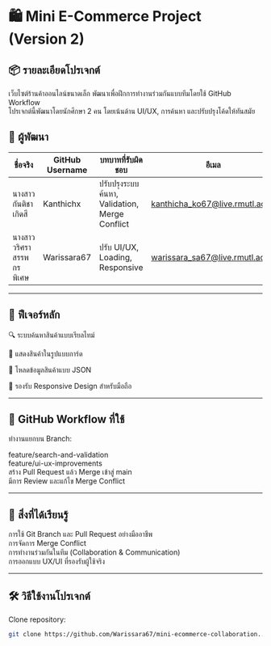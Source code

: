 <h1>🛍️ Mini E-Commerce Project (Version 2)</h1>

<h2>📦 รายละเอียดโปรเจกต์</h2>

เว็บไซต์ร้านค้าออนไลน์ขนาดเล็ก พัฒนาเพื่อฝึกการทำงานร่วมกันแบบทีมโดยใช้ GitHub Workflow</br>
โปรเจกต์นี้พัฒนาโดยนักศึกษา 2 คน โดยเน้นด้าน UI/UX, การค้นหา และปรับปรุงโค้ดให้ทันสมัย

<h2>👥 ผู้พัฒนา</h2>

| ชื่อจริง | GitHub Username | บทบาทที่รับผิดชอบ |อีเมล |
|---------|---------|---------|---------| 
|นางสาว กันติชา เกิดสี| Kanthichx | ปรับปรุงระบบค้นหา, Validation, Merge Conflict |kanthicha_ko67@live.rmutl.ac.th|
|นางสาว วริศรา สรรพกรพิเศษ| Warissara67 | ปรับ UI/UX, Loading, Responsive |warissara_sa67@live.rmutl.ac.th |
<hr>
<h2>🌟 ฟีเจอร์หลัก</h2>

🔍 ระบบค้นหาสินค้าแบบเรียลไทม์

🎨 แสดงสินค้าในรูปแบบการ์ด

📄 โหลดข้อมูลสินค้าแบบ JSON

📱 รองรับ Responsive Design สำหรับมือถือ
<hr>
<h2>🔁 GitHub Workflow ที่ใช้</h2>

ทำงานแยกบน Branch:

feature/search-and-validation</br>
feature/ui-ux-improvements</br>
สร้าง Pull Request แล้ว Merge เข้าสู่ main</br>
มีการ Review และแก้ไข Merge Conflict</br>
<hr>
<h2>📘 สิ่งที่ได้เรียนรู้</h2>

การใช้ Git Branch และ Pull Request อย่างมืออาชีพ</br>
การจัดการ Merge Conflict</br>
การทำงานร่วมกันในทีม (Collaboration & Communication)</br>
การออกแบบ UX/UI ที่รองรับผู้ใช้จริง</br>
<hr>
<h2>🛠 วิธีใช้งานโปรเจกต์</h2>

Clone repository:
```bash
git clone https://github.com/Warissara67/mini-ecommerce-collaboration..git
